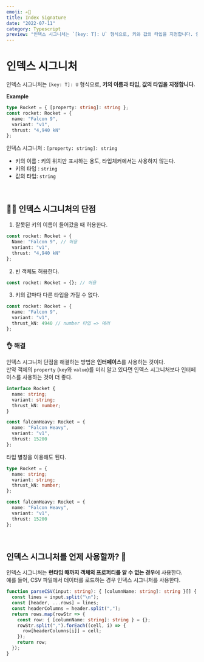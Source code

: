 ```yaml
---
emoji: ✍🏻
title: Index Signature
date: "2022-07-11"
category: Typescript
preview: "인덱스 시그니처는 `[key: T]: U` 형식으로, 키와 값의 타입을 지정합니다. 인덱스 시그니처 : [property: string]: string - 키의 이름 : 키의 위치만 표시하는 용도, 타입체커에서는 사용하지 않는다. - 키의 타입 : string - 값의 타입: string 🤦‍♀️ 인덱스 시그니처의 단점 1. 잘못된 키의 이름이 들어갔을 때 허용한다. 2. 빈 객체도 허용한다. 3. 키의 값마다 다른 타입을 가질 수 없다. 👌 해결 인덱스 시그니처 단점을 해결하는 방법은 인터페이스를 사용하는 것이다. 만약 객체의 property (key와 value)를 미리 알고 있다면 인덱스 시그니처보다 인터페이스를 사용하는 것이 더 좋다."
---
```


# 인덱스 시그니처

인덱스 시그니처는 `[key: T]: U` 형식으로, **키의 이름과 타입, 값의 타입을 지정합니다.**

**Example**

```typescript
type Rocket = { [property: string]: string };
const rocket: Rocket = {
  name: "Falcon 9",
  variant: "v1",
  thrust: "4,940 kN"
};
```

인덱스 시그니처 : `[property: string]: string`

- 키의 이름 : 키의 위치만 표시하는 용도, 타입체커에서는 사용하지 않는다.
- 키의 타입 : `string`
- 값의 타입: `string`

<br/>

## 🤦‍♀️ 인덱스 시그니처의 단점

1. 잘못된 키의 이름이 들어갔을 때 허용한다.

```typescript
const rocket: Rocket = {
  Name: "Falcon 9", // 허용
  variant: "v1",
  thrust: "4,940 kN"
};
```

2. 빈 객체도 허용한다.

```typescript
const rocket: Rocket = {}; // 허용
```

3. 키의 값마다 다른 타입을 가질 수 없다.

```typescript
const rocket: Rocket = {
  name: "Falcon 9",
  variant: "v1",
  thrust_kN: 4940 // number 타입 => 에러
};
```

### 👌 해결

인덱스 시그니처 단점을 해결하는 방법은 **인터페이스**를 사용하는 것이다.<br/>
만약 객체의 `property` (`key`와 `value`)를 미리 알고 있다면 인덱스 시그니처보다 인터페이스를 사용하는 것이 더 좋다.

```typescript
interface Rocket {
  name: string;
  variant: string;
  thrust_kN: number;
}

const falconHeavy: Rocket = {
  name: "Falcon Heavy",
  variant: "v1",
  thrust: 15200
};
```

타입 별칭을 이용해도 된다.

```typescript
type Rocket = {
  name: string;
  variant: string;
  thrust_kN: number;
};

const falconHeavy: Rocket = {
  name: "Falcon Heavy",
  variant: "v1",
  thrust: 15200
};
```

<br/>

## 인덱스 시그니처를 언제 사용할까? 🤔

인덱스 시그니처는 **런타임 때까지 객체의 프로퍼티를 알 수 없는 경우**에 사용한다. <br/>
예를 들어, CSV 파일에서 데이터를 로드하는 경우 인덱스 시그니처를 사용한다.

```typescript
function parseCSV(input: string): { [columnName: string]: string }[] {
  const lines = input.split("\n");
  const [header, ...rows] = lines;
  const headerColumns = header.split(",");
  return rows.map(rowStr => {
    const row: { [columnName: string]: string } = {};
    rowStr.split(",").forEach((cell, i) => {
      row[headerColumns[i]] = cell;
    });
    return row;
  });
}
```
